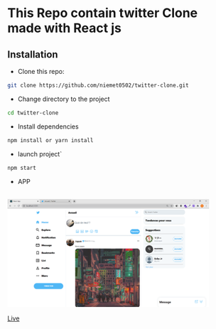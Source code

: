 # This Repo contain twitter Clone made with React js


## Installation

* Clone this repo:

```bash
git clone https://github.com/niemet0502/twitter-clone.git
```

* Change directory to the project

```bash
cd twitter-clone
```

* Install dependencies

```bash
npm install or yarn install
```

* launch project`

```bash
npm start
```

* APP

<br>
<img width="90%" src="src/Assets/twitter.PNG">

<a href="https://twitter-clone-mar.netlify.app/" target="_blank">Live</a>